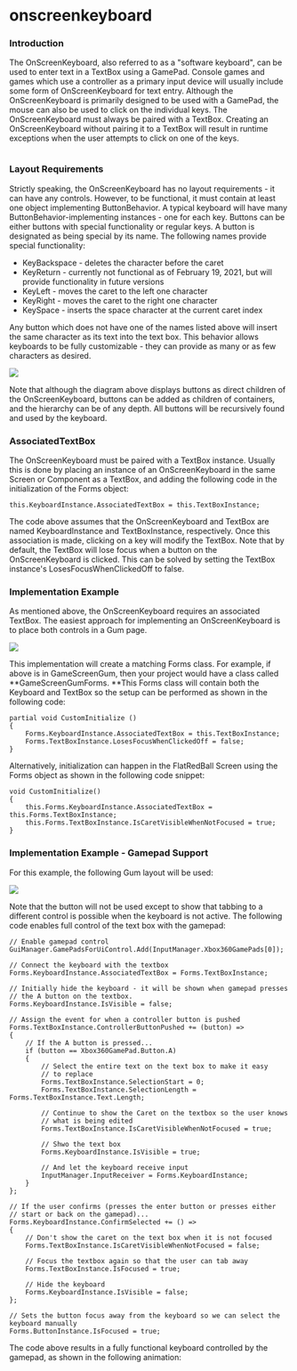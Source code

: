 # onscreenkeyboard

### Introduction

The OnScreenKeyboard, also referred to as a "software keyboard", can be used to enter text in a TextBox using a GamePad. Console games and games which use a controller as a primary input device will usually include some form of OnScreenKeyboard for text entry. Although the OnScreenKeyboard is primarily designed to be used with a GamePad, the mouse can also be used to click on the individual keys. The OnScreenKeyboard must always be paired with a TextBox. Creating an OnScreenKeyboard without pairing it to a TextBox will result in runtime exceptions when the user attempts to click on one of the keys. 

<figure><img src="../../../../../media/2021-02-2021\_February\_19\_210140.gif" alt=""><figcaption></figcaption></figure>



### Layout Requirements

Strictly speaking, the OnScreenKeyboard has no layout requirements - it can have any controls. However, to be functional, it must contain at least one object implementing ButtonBehavior. A typical keyboard will have many ButtonBehavior-implementing instances - one for each key. Buttons can be either buttons with special functionality or regular keys. A button is designated as being special by its name. The following names provide special functionality:

* KeyBackspace - deletes the character before the caret
* KeyReturn - currently not functional as of February 19, 2021, but will provide functionality in future versions
* KeyLeft - moves the caret to the left one character
* KeyRight - moves the caret to the right one character
* KeySpace - inserts the space character at the current caret index

Any button which does not have one of the names listed above will insert the same character as its text into the text box. This behavior allows keyboards to be fully customizable - they can provide as many or as few characters as desired.

![](../../../../../media/2021-02-img\_6030989f78e65.png)

Note that although the diagram above displays buttons as direct children of the OnScreenKeyboard, buttons can be added as children of containers, and the hierarchy can be of any depth. All buttons will be recursively found and used by the keyboard.

### AssociatedTextBox

The OnScreenKeyboard must be paired with a TextBox instance. Usually this is done by placing an instance of an OnScreenKeyboard in the same Screen or Component as a TextBox, and adding the following code in the initialization of the Forms object:

```
this.KeyboardInstance.AssociatedTextBox = this.TextBoxInstance;
```

The code above assumes that the OnScreenKeyboard and TextBox are named KeyboardInstance and TextBoxInstance, respectively. Once this association is made, clicking on a key will modify the TextBox. Note that by default, the TextBox will lose focus when a button on the OnScreenKeyboard is clicked. This can be solved by setting the TextBox instance's LosesFocusWhenClickedOff to false.

### Implementation Example

As mentioned above, the OnScreenKeyboard requires an associated TextBox. The easiest approach for implementing an OnScreenKeyboard is to place both controls in a Gum page.

![](../../../../../media/2021-02-img\_6031dc3ac3a39.png)

This implementation will create a matching Forms class. For example, if above is in GameScreenGum, then your project would have a class called \*\*GameScreenGumForms. \*\*This Forms class will contain both the Keyboard and TextBox so the setup can be performed as shown in the following code: &#x20;

```
partial void CustomInitialize () 
{
    Forms.KeyboardInstance.AssociatedTextBox = this.TextBoxInstance;
    Forms.TextBoxInstance.LosesFocusWhenClickedOff = false;
}
```

Alternatively, initialization can happen in the FlatRedBall Screen using the Forms object as shown in the following code snippet:

```
void CustomInitialize()
{
    this.Forms.KeyboardInstance.AssociatedTextBox = this.Forms.TextBoxInstance;
    this.Forms.TextBoxInstance.IsCaretVisibleWhenNotFocused = true;
}
```

### Implementation Example - Gamepad Support

For this example, the following Gum layout will be used:

![](../../../../../media/2022-02-img\_62005c691db5c.png)

Note that the button will not be used except to show that tabbing to a different control is possible when the keyboard is not active. The following code enables full control of the text box with the gamepad:

```
// Enable gamepad control
GuiManager.GamePadsForUiControl.Add(InputManager.Xbox360GamePads[0]);

// Connect the keyboard with the textbox
Forms.KeyboardInstance.AssociatedTextBox = Forms.TextBoxInstance;

// Initially hide the keyboard - it will be shown when gamepad presses
// the A button on the textbox.
Forms.KeyboardInstance.IsVisible = false;

// Assign the event for when a controller button is pushed
Forms.TextBoxInstance.ControllerButtonPushed += (button) =>
{
    // If the A button is pressed...
    if (button == Xbox360GamePad.Button.A)
    {
        // Select the entire text on the text box to make it easy
        // to replace
        Forms.TextBoxInstance.SelectionStart = 0;
        Forms.TextBoxInstance.SelectionLength = Forms.TextBoxInstance.Text.Length;

        // Continue to show the Caret on the textbox so the user knows
        // what is being edited
        Forms.TextBoxInstance.IsCaretVisibleWhenNotFocused = true;

        // Shwo the text box
        Forms.KeyboardInstance.IsVisible = true;

        // And let the keyboard receive input
        InputManager.InputReceiver = Forms.KeyboardInstance;
    }
};

// If the user confirms (presses the enter button or presses either
// start or back on the gamepad)...
Forms.KeyboardInstance.ConfirmSelected += () =>
{
    // Don't show the caret on the text box when it is not focused
    Forms.TextBoxInstance.IsCaretVisibleWhenNotFocused = false;

    // Focus the textbox again so that the user can tab away
    Forms.TextBoxInstance.IsFocused = true;

    // Hide the keyboard
    Forms.KeyboardInstance.IsVisible = false;
};

// Sets the button focus away from the keyboard so we can select the keyboard manually
Forms.ButtonInstance.IsFocused = true;
```

The code above results in a fully functional keyboard controlled by the gamepad, as shown in the following animation: 

<figure><img src="../../../../../media/2021-02-06\_16-42-36.gif" alt=""><figcaption></figcaption></figure>


